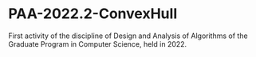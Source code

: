 # PAA-2022.2-ConvexHull
First activity of the discipline of Design and Analysis of Algorithms of the Graduate Program in Computer Science, held in 2022.
